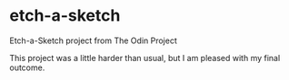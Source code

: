 # etch-a-sketch
 Etch-a-Sketch project from The Odin Project

This project was a little harder than usual, but I am pleased with my final outcome. 
